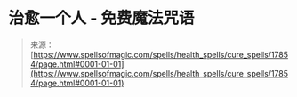 <!--yml

category: 未分类

date: 2024-06-12 18:59:10

-->

# 治愈一个人 - 免费魔法咒语

> 来源：[https://www.spellsofmagic.com/spells/health_spells/cure_spells/17854/page.html#0001-01-01](https://www.spellsofmagic.com/spells/health_spells/cure_spells/17854/page.html#0001-01-01)
